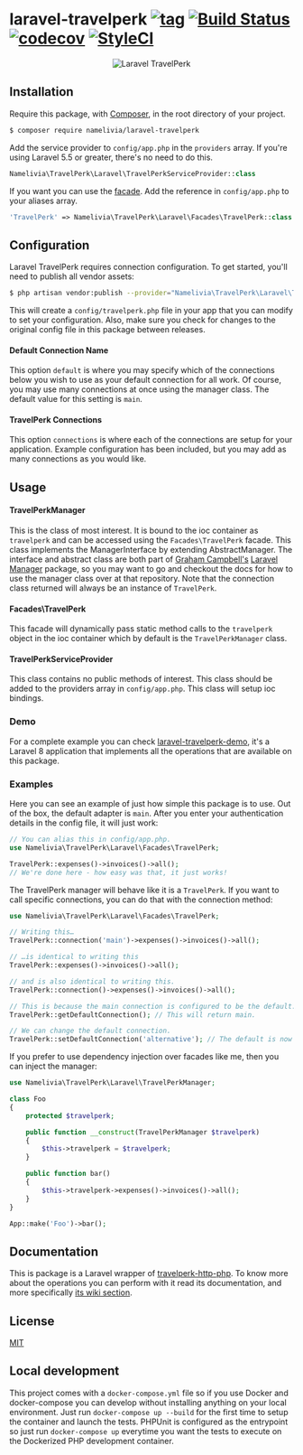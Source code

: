 # laravel-travelperk [![tag](https://img.shields.io/github/tag/namelivia/laravel-travelperk.svg)](https://github.com/namelivia/laravel-travelperk/releases) [![Build Status](https://travis-ci.org/namelivia/laravel-travelperk.svg?branch=master)](https://travis-ci.org/namelivia/laravel-travelperk) [![codecov](https://codecov.io/gh/namelivia/laravel-travelperk/branch/master/graph/badge.svg)](https://codecov.io/gh/namelivia/laravel-travelperk) [![StyleCI](https://github.styleci.io/repos/284237133/shield?branch=master&style=flat)](https://github.styleci.io/repos/284237133?branch=master)

<p align="center">
  <img src="https://user-images.githubusercontent.com/1571416/89100898-508ea880-d3fb-11ea-8bc8-7f6a9e9b71c0.png" alt="Laravel TravelPerk" />
</p>

## Installation

Require this package, with [Composer](https://getcomposer.org/), in the root directory of your project.

```bash
$ composer require namelivia/laravel-travelperk
```

Add the service provider to `config/app.php` in the `providers` array. If you're using Laravel 5.5 or greater, there's no need to do this.

```php
Namelivia\TravelPerk\Laravel\TravelPerkServiceProvider::class
```

If you want you can use the [facade](http://laravel.com/docs/facades). Add the reference in `config/app.php` to your aliases array.

```php
'TravelPerk' => Namelivia\TravelPerk\Laravel\Facades\TravelPerk::class
```

## Configuration

Laravel TravelPerk requires connection configuration. To get started, you'll need to publish all vendor assets:

```bash
$ php artisan vendor:publish --provider="Namelivia\TravelPerk\Laravel\TravelPerkServiceProvider"
```

This will create a `config/travelperk.php` file in your app that you can modify to set your configuration. Also, make sure you check for changes to the original config file in this package between releases.

#### Default Connection Name

This option `default` is where you may specify which of the connections below you wish to use as your default connection for all work. Of course, you may use many connections at once using the manager class. The default value for this setting is `main`.

#### TravelPerk Connections

This option `connections` is where each of the connections are setup for your application. Example configuration has been included, but you may add as many connections as you would like.

## Usage

#### TravelPerkManager

This is the class of most interest. It is bound to the ioc container as `travelperk` and can be accessed using the `Facades\TravelPerk` facade. This class implements the ManagerInterface by extending AbstractManager. The interface and abstract class are both part of
[Graham Campbell's](https://github.com/GrahamCampbell) [Laravel Manager](https://github.com/GrahamCampbell/Laravel-Manager) package, so you may want to go and checkout the docs for how to use the manager class over at that repository. Note that the connection class
returned will always be an instance of `TravelPerk`.

#### Facades\TravelPerk

This facade will dynamically pass static method calls to the `travelperk` object in the ioc container which by default is the `TravelPerkManager` class.

#### TravelPerkServiceProvider

This class contains no public methods of interest. This class should be added to the providers array in `config/app.php`. This class will setup ioc bindings.

### Demo

For a complete example you can check [laravel-travelperk-demo](https://github.com/namelivia/laravel-travelperk-demo), it's a Laravel 8 application that implements all the operations that are available on this package.

### Examples

Here you can see an example of just how simple this package is to use. Out of the box, the default adapter is `main`. After you enter your authentication details in the config file, it will just work:

```php
// You can alias this in config/app.php.
use Namelivia\TravelPerk\Laravel\Facades\TravelPerk;

TravelPerk::expenses()->invoices()->all();
// We're done here - how easy was that, it just works!
```

The TravelPerk manager will behave like it is a `TravelPerk`. If you want to call specific connections, you can do that with the connection method:

```php
use Namelivia\TravelPerk\Laravel\Facades\TravelPerk;

// Writing this…
TravelPerk::connection('main')->expenses()->invoices()->all();

// …is identical to writing this
TravelPerk::expenses()->invoices()->all();

// and is also identical to writing this.
TravelPerk::connection()->expenses()->invoices()->all();

// This is because the main connection is configured to be the default.
TravelPerk::getDefaultConnection(); // This will return main.

// We can change the default connection.
TravelPerk::setDefaultConnection('alternative'); // The default is now alternative.
```

If you prefer to use dependency injection over facades like me, then you can inject the manager:

```php
use Namelivia\TravelPerk\Laravel\TravelPerkManager;

class Foo
{
    protected $travelperk;

    public function __construct(TravelPerkManager $travelperk)
    {
        $this->travelperk = $travelperk;
    }

    public function bar()
    {
        $this->travelperk->expenses()->invoices()->all();
    }
}

App::make('Foo')->bar();
```

## Documentation

This is package is a Laravel wrapper of [travelperk-http-php](https://github.com/namelivia/travelperk-http-php). To know more about the operations you can perform with it read its documentation, and more specifically [its wiki section](https://github.com/namelivia/travelperk-http-php/wiki).

## License

[MIT](LICENSE)

## Local development

This project comes with a `docker-compose.yml` file so if you use Docker and docker-compose you can develop without installing anything on your local environment. Just run `docker-compose up --build` for the first time to setup the container and launch the tests. PHPUnit is configured as the entrypoint so just run `docker-compose up` everytime you want the tests to execute on the Dockerized PHP development container.
